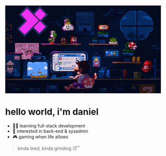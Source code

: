 <p align="left">
  <img src="mario-pixel-art.gif" alt="Welcome Banner" style="height=: 200px;" />
</p>

# hello world, i'm daniel

- 🧑‍💻 learning full-stack development
- 👀 interested in back-end & sysadmin
- 🎮 gaming when life allows

> kinda tired, kinda grinding 😴

